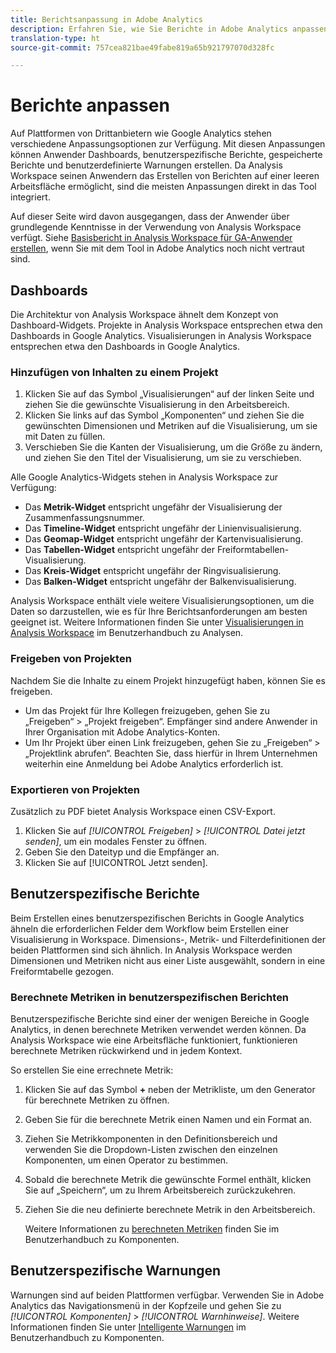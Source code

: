 ```yaml
---
title: Berichtsanpassung in Adobe Analytics
description: Erfahren Sie, wie Sie Berichte in Adobe Analytics anpassen können.
translation-type: ht
source-git-commit: 757cea821bae49fabe819a65b921797070d328fc

---
```



# Berichte anpassen

Auf Plattformen von Drittanbietern wie Google Analytics stehen verschiedene Anpassungsoptionen zur Verfügung. Mit diesen Anpassungen können Anwender Dashboards, benutzerspezifische Berichte, gespeicherte Berichte und benutzerdefinierte Warnungen erstellen. Da Analysis Workspace seinen Anwendern das Erstellen von Berichten auf einer leeren Arbeitsfläche ermöglicht, sind die meisten Anpassungen direkt in das Tool integriert.

Auf dieser Seite wird davon ausgegangen, dass der Anwender über grundlegende Kenntnisse in der Verwendung von Analysis Workspace verfügt. Siehe [Basisbericht in Analysis Workspace für GA-Anwender erstellen](reports/create-report.md), wenn Sie mit dem Tool in Adobe Analytics noch nicht vertraut sind.

## Dashboards

Die Architektur von Analysis Workspace ähnelt dem Konzept von Dashboard-Widgets. Projekte in Analysis Workspace entsprechen etwa den Dashboards in Google Analytics. Visualisierungen in Analysis Workspace entsprechen etwa den Dashboards in Google Analytics.

### Hinzufügen von Inhalten zu einem Projekt

1. Klicken Sie auf das Symbol „Visualisierungen“ auf der linken Seite und ziehen Sie die gewünschte Visualisierung in den Arbeitsbereich.
2. Klicken Sie links auf das Symbol „Komponenten“ und ziehen Sie die gewünschten Dimensionen und Metriken auf die Visualisierung, um sie mit Daten zu füllen.
3. Verschieben Sie die Kanten der Visualisierung, um die Größe zu ändern, und ziehen Sie den Titel der Visualisierung, um sie zu verschieben.

Alle Google Analytics-Widgets stehen in Analysis Workspace zur Verfügung:

* Das **Metrik-Widget** entspricht ungefähr der Visualisierung der Zusammenfassungsnummer.
* Das **Timeline-Widget** entspricht ungefähr der Linienvisualisierung.
* Das **Geomap-Widget** entspricht ungefähr der Kartenvisualisierung.
* Das **Tabellen-Widget** entspricht ungefähr der Freiformtabellen-Visualisierung.
* Das **Kreis-Widget** entspricht ungefähr der Ringvisualisierung.
* Das **Balken-Widget** entspricht ungefähr der Balkenvisualisierung.

Analysis Workspace enthält viele weitere Visualisierungsoptionen, um die Daten so darzustellen, wie es für Ihre Berichtsanforderungen am besten geeignet ist. Weitere Informationen finden Sie unter [Visualisierungen in Analysis Workspace](/help/analyze/analysis-workspace/visualizations/freeform-analysis-visualizations.md) im Benutzerhandbuch zu Analysen.

### Freigeben von Projekten

Nachdem Sie die Inhalte zu einem Projekt hinzugefügt haben, können Sie es freigeben.

* Um das Projekt für Ihre Kollegen freizugeben, gehen Sie zu „Freigeben“ > „Projekt freigeben“. Empfänger sind andere Anwender in Ihrer Organisation mit Adobe Analytics-Konten.
* Um Ihr Projekt über einen Link freizugeben, gehen Sie zu „Freigeben“ > „Projektlink abrufen“. Beachten Sie, dass hierfür in Ihrem Unternehmen weiterhin eine Anmeldung bei Adobe Analytics erforderlich ist.

### Exportieren von Projekten

Zusätzlich zu PDF bietet Analysis Workspace einen CSV-Export.

1. Klicken Sie auf *[!UICONTROL Freigeben]* > *[!UICONTROL Datei jetzt senden]*, um ein modales Fenster zu öffnen.
2. Geben Sie den Dateityp und die Empfänger an.
3. Klicken Sie auf [!UICONTROL Jetzt senden].

## Benutzerspezifische Berichte

Beim Erstellen eines benutzerspezifischen Berichts in Google Analytics ähneln die erforderlichen Felder dem Workflow beim Erstellen einer Visualisierung in Workspace. Dimensions-, Metrik- und Filterdefinitionen der beiden Plattformen sind sich ähnlich. In Analysis Workspace werden Dimensionen und Metriken nicht aus einer Liste ausgewählt, sondern in eine Freiformtabelle gezogen.

### Berechnete Metriken in benutzerspezifischen Berichten

Benutzerspezifische Berichte sind einer der wenigen Bereiche in Google Analytics, in denen berechnete Metriken verwendet werden können. Da Analysis Workspace wie eine Arbeitsfläche funktioniert, funktionieren berechnete Metriken rückwirkend und in jedem Kontext.

So erstellen Sie eine errechnete Metrik:

1. Klicken Sie auf das Symbol **+** neben der Metrikliste, um den Generator für berechnete Metriken zu öffnen.
2. Geben Sie für die berechnete Metrik einen Namen und ein Format an.
3. Ziehen Sie Metrikkomponenten in den Definitionsbereich und verwenden Sie die Dropdown-Listen zwischen den einzelnen Komponenten, um einen Operator zu bestimmen.
4. Sobald die berechnete Metrik die gewünschte Formel enthält, klicken Sie auf „Speichern“, um zu Ihrem Arbeitsbereich zurückzukehren.
5. Ziehen Sie die neu definierte berechnete Metrik in den Arbeitsbereich.

   Weitere Informationen zu [berechneten Metriken](/help/components/c-variables/c-metrics/calculated-metric.md) finden Sie im Benutzerhandbuch zu Komponenten.

## Benutzerspezifische Warnungen

Warnungen sind auf beiden Plattformen verfügbar. Verwenden Sie in Adobe Analytics das Navigationsmenü in der Kopfzeile und gehen Sie zu *[!UICONTROL Komponenten]* > *[!UICONTROL Warnhinweise]*. Weitere Informationen finden Sie unter [Intelligente Warnungen](/help/components/c-alerts/intellligent-alerts.md) im Benutzerhandbuch zu Komponenten.

